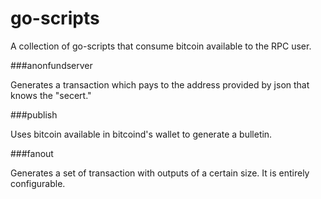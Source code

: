 go-scripts
=========

A collection of go-scripts that consume bitcoin available to the RPC user.


###anonfundserver

Generates a transaction which pays to the address provided by json that knows
the "secert."



###publish

Uses bitcoin available in bitcoind's wallet to generate a bulletin.



###fanout

Generates a set of transaction with outputs of a certain size. It is entirely 
configurable.
